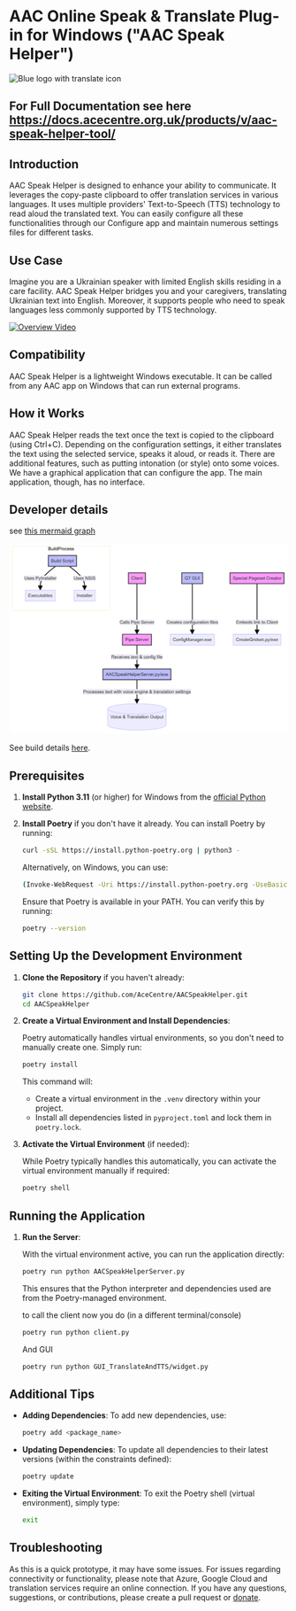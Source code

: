 # AAC Online Speak & Translate Plug-in for Windows ("AAC Speak Helper")

<img src='https://raw.githubusercontent.com/AceCentre/TranslateAndTTS/main/assets/translatepb.png' alt="Blue logo with translate icon" width="200">

## For Full Documentation see here https://docs.acecentre.org.uk/products/v/aac-speak-helper-tool/ 

## Introduction

AAC Speak Helper is designed to enhance your ability to communicate. It leverages the copy-paste clipboard to offer translation services in various languages. It uses multiple providers' Text-to-Speech (TTS) technology to read aloud the translated text. You can easily configure all these functionalities through our Configure app and maintain numerous settings files for different tasks.

## Use Case

Imagine you are a Ukrainian speaker with limited English skills residing in a care facility. AAC Speak Helper bridges you and your caregivers, translating Ukrainian text into English. Moreover, it supports people who need to speak languages less commonly supported by TTS technology.

[![Overview Video](https://cdn.loom.com/sessions/thumbnails/dcd185df50224279a0c2630b6ca6b04f-1694639990490-with-play.gif)](https://www.loom.com/share/dcd185df50224279a0c2630b6ca6b04f)

## Compatibility

AAC Speak Helper is a lightweight Windows executable. It can be called from any AAC app on Windows that can run external programs.

## How it Works

AAC Speak Helper reads the text once the text is copied to the clipboard (using Ctrl+C). Depending on the configuration settings, it either translates the text using the selected service, speaks it aloud, or reads it. There are additional features, such as putting intonation (or style) onto some voices. We have a graphical application that can configure the app. The main application, though, has no interface. 

## Developer details

see [this mermaid graph](https://www.mermaidchart.com/raw/bc383b62-6f3e-47de-b168-90786a151ea5?theme=light&version=v0.1&format=svg)

![Overview of project](./assets/developer-overview.png)

See build details [here](https://github.com/AceCentre/TranslateAndTTS/blob/main/.github/workflows/windows-build-release.yml). 


## Prerequisites

1. **Install Python 3.11** (or higher) for Windows from the [official Python website](https://www.python.org/downloads/release/python-31011/).

2. **Install Poetry** if you don't have it already. You can install Poetry by running:

    ```sh
    curl -sSL https://install.python-poetry.org | python3 -
    ```

    Alternatively, on Windows, you can use:

    ```sh
    (Invoke-WebRequest -Uri https://install.python-poetry.org -UseBasicParsing).Content | python -
    ```

    Ensure that Poetry is available in your PATH. You can verify this by running:

    ```sh
    poetry --version
    ```

## Setting Up the Development Environment

1. **Clone the Repository** if you haven't already:

    ```sh
    git clone https://github.com/AceCentre/AACSpeakHelper.git
    cd AACSpeakHelper
    ```

2. **Create a Virtual Environment and Install Dependencies**:

    Poetry automatically handles virtual environments, so you don't need to manually create one. Simply run:

    ```sh
    poetry install
    ```

    This command will:
    
    - Create a virtual environment in the `.venv` directory within your project.
    - Install all dependencies listed in `pyproject.toml` and lock them in `poetry.lock`.

3. **Activate the Virtual Environment** (if needed):

    While Poetry typically handles this automatically, you can activate the virtual environment manually if required:

    ```sh
    poetry shell
    ```

## Running the Application

1. **Run the Server**:

    With the virtual environment active, you can run the application directly:

    ```sh
    poetry run python AACSpeakHelperServer.py
    ```

    This ensures that the Python interpreter and dependencies used are from the Poetry-managed environment.
    
    to call the client now you do (in a different terminal/console)


    ```sh
    poetry run python client.py
    ```

    And GUI


    ```sh
    poetry run python GUI_TranslateAndTTS/widget.py
    ```
    
    
## Additional Tips

- **Adding Dependencies**: To add new dependencies, use:

    ```sh
    poetry add <package_name>
    ```

- **Updating Dependencies**: To update all dependencies to their latest versions (within the constraints defined):

    ```sh
    poetry update
    ```

- **Exiting the Virtual Environment**: To exit the Poetry shell (virtual environment), simply type:

    ```sh
    exit
    ```
    


## Troubleshooting

As this is a quick prototype, it may have some issues. For issues regarding connectivity or functionality, please note that Azure, Google Cloud and translation services require an online connection. If you have any questions, suggestions, or contributions, please create a pull request or [donate](https://acecentre.org.uk/get-involved/donate).

